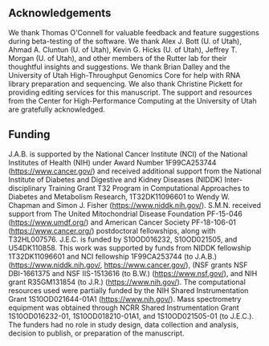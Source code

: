 ## Acknowledgements

We thank Thomas O'Connell for valuable feedback and feature suggestions during beta-testing of the software. We thank Alex J. Bott (U. of Utah), Ahmad A. Cluntun (U. of Utah), Kevin G. Hicks (U. of Utah), Jeffrey T. Morgan (U. of Utah), and other members of the Rutter lab for their thoughtful insights and suggestions. We thank Brian Dalley and the University of Utah High-Throughput Genomics Core for help with RNA library preparation and sequencing. We also thank Christine Pickett for providing editing services for this manuscript. The support and resources from the Center for High-Performance Computing at the University of Utah are gratefully acknowledged.

## Funding

J.A.B. is supported by the National Cancer Institute (NCI) of the National Institutes of Health (NIH) under Award Number 1F99CA253744 (https://www.cancer.gov/) and received additional support from the National Institute of Diabetes and Digestive and Kidney Diseases (NIDDK) Inter-disciplinary Training Grant T32 Program in Computational Approaches to Diabetes and Metabolism Research, 1T32DK11096601 to Wendy W. Chapman and Simon J. Fisher (https://www.niddk.nih.gov/). S.M.N. received support from The United Mitochondrial Disease Foundation PF-15-046 (https://www.umdf.org/) and American Cancer Society PF-18-106-01 (https://www.cancer.org/) postdoctoral fellowships, along with T32HL007576. J.E.C. is funded by S10OD016232, S10OD021505, and U54DK110858. This work was supported by funds from NIDDK fellowship 1T32DK11096601 and NCI fellowship 1F99CA253744 (to J.A.B.) (https://www.niddk.nih.gov/, https://www.cancer.gov/), (NSF grants NSF DBI-1661375 and NSF IIS-1513616 (to B.W.) (https://www.nsf.gov/), and NIH grant R35GM131854 (to J.R.) (https://www.nih.gov/). The computational resources used were partially funded by the NIH Shared Instrumentation Grant 1S10OD021644-01A1 (https://www.nih.gov/). Mass spectrometry equipment was obtained through NCRR Shared Instrumentation Grant 1S10OD016232-01, 1S10OD018210-01A1, and 1S10OD021505-01 (to J.E.C.). The funders had no role in study design, data collection and analysis, decision to publish, or preparation of the manuscript.
